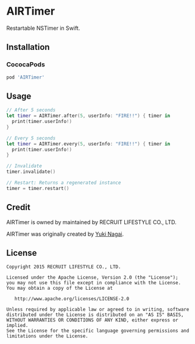 # AIRTimer

Restartable NSTimer in Swift.

## Installation
### CococaPods

```ruby
pod 'AIRTimer'
```

## Usage

```swift
// After 5 seconds
let timer = AIRTimer.after(5, userInfo: "FIRE!!") { timer in
  print(timer.userInfo!)
}

// Every 5 seconds
let timer = AIRTimer.every(5, userInfo: "FIRE!!") { timer in
  print(timer.userInfo!)
}

// Invalidate
timer.invalidate()

// Restart: Returns a regenerated instance
timer = timer.restart()
```

## Credit
AIRTimer is owned by maintained by RECRUIT LIFESTYLE CO., LTD.

AIRTimer was originally created by [Yuki Nagai](https://github.com/uny).

## License
```
Copyright 2015 RECRUIT LIFESTYLE CO., LTD.

Licensed under the Apache License, Version 2.0 (the "License");
you may not use this file except in compliance with the License.
You may obtain a copy of the License at

   http://www.apache.org/licenses/LICENSE-2.0

Unless required by applicable law or agreed to in writing, software
distributed under the License is distributed on an "AS IS" BASIS,
WITHOUT WARRANTIES OR CONDITIONS OF ANY KIND, either express or implied.
See the License for the specific language governing permissions and
limitations under the License.
```

